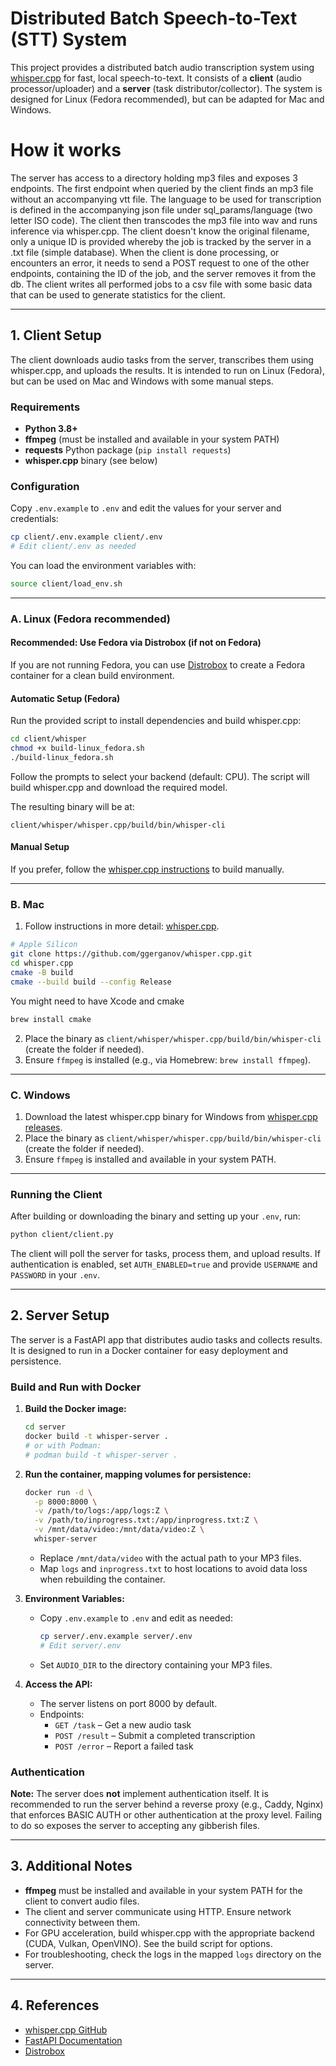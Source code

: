 
# Distributed Batch Speech-to-Text (STT) System

This project provides a distributed batch audio transcription system using [whisper.cpp](https://github.com/ggerganov/whisper.cpp) for fast, local speech-to-text. It consists of a **client** (audio processor/uploader) and a **server** (task distributor/collector). The system is designed for Linux (Fedora recommended), but can be adapted for Mac and Windows.

# How it works

The server has access to a directory holding mp3 files and exposes 3 endpoints. The first endpoint when queried by the client finds an mp3 file without an accompanying vtt file. The language to be used for transcription is defined in the accompanying json file under sql_params/language (two letter ISO code). The client then transcodes the mp3 file into wav and runs inference via whisper.cpp. The client doesn't know the original filename, only a unique ID is provided whereby the job is tracked by the server in a .txt file (simple database). When the client is done processing, or encounters an error, it needs to send a POST request to one of the other endpoints, containing the ID of the job, and the server removes it from the db. The client writes all performed jobs to a csv file with some basic data that can be used to generate statistics for the client.

---

## 1. Client Setup

The client downloads audio tasks from the server, transcribes them using whisper.cpp, and uploads the results. It is intended to run on Linux (Fedora), but can be used on Mac and Windows with some manual steps.

### Requirements
- **Python 3.8+**
- **ffmpeg** (must be installed and available in your system PATH)
- **requests** Python package (`pip install requests`)
- **whisper.cpp** binary (see below)

### Configuration
Copy `.env.example` to `.env` and edit the values for your server and credentials:

```sh
cp client/.env.example client/.env
# Edit client/.env as needed
```

You can load the environment variables with:

```sh
source client/load_env.sh
```

---

### A. Linux (Fedora recommended)

#### **Recommended: Use Fedora via Distrobox (if not on Fedora)**
If you are not running Fedora, you can use [Distrobox](https://distrobox.it/) to create a Fedora container for a clean build environment.

#### **Automatic Setup (Fedora)**
Run the provided script to install dependencies and build whisper.cpp:

```sh
cd client/whisper
chmod +x build-linux_fedora.sh
./build-linux_fedora.sh
```
Follow the prompts to select your backend (default: CPU). The script will build whisper.cpp and download the required model.

The resulting binary will be at:
```
client/whisper/whisper.cpp/build/bin/whisper-cli
```

#### **Manual Setup**
If you prefer, follow the [whisper.cpp instructions](https://github.com/ggerganov/whisper.cpp) to build manually.

---

### B. Mac

1. Follow instructions in more detail: [whisper.cpp](https://github.com/ggml-org/whisper.cpp).
```sh
# Apple Silicon
git clone https://github.com/ggerganov/whisper.cpp.git
cd whisper.cpp
cmake -B build
cmake --build build --config Release
```
You might need to have Xcode and cmake 
```sh 
brew install cmake 
```
2. Place the binary as `client/whisper/whisper.cpp/build/bin/whisper-cli` (create the folder if needed).
3. Ensure `ffmpeg` is installed (e.g., via Homebrew: `brew install ffmpeg`).

---

### C. Windows

1. Download the latest whisper.cpp binary for Windows from [whisper.cpp releases](https://github.com/ggml-org/whisper.cpp/releases).
2. Place the binary as `client/whisper/whisper.cpp/build/bin/whisper-cli` (create the folder if needed).
3. Ensure `ffmpeg` is installed and available in your system PATH.

---

### Running the Client

After building or downloading the binary and setting up your `.env`, run:

```sh
python client/client.py
```

The client will poll the server for tasks, process them, and upload results. If authentication is enabled, set `AUTH_ENABLED=true` and provide `USERNAME` and `PASSWORD` in your `.env`.

---

## 2. Server Setup

The server is a FastAPI app that distributes audio tasks and collects results. It is designed to run in a Docker container for easy deployment and persistence.

### Build and Run with Docker

1. **Build the Docker image:**
	```sh
	cd server
	docker build -t whisper-server .
	# or with Podman:
	# podman build -t whisper-server .
	```

2. **Run the container, mapping volumes for persistence:**
	```sh
	docker run -d \
	  -p 8000:8000 \
	  -v /path/to/logs:/app/logs:Z \
	  -v /path/to/inprogress.txt:/app/inprogress.txt:Z \
	  -v /mnt/data/video:/mnt/data/video:Z \
	  whisper-server
	```
	- Replace `/mnt/data/video` with the actual path to your MP3 files.
	- Map `logs` and `inprogress.txt` to host locations to avoid data loss when rebuilding the container.

3. **Environment Variables:**
	- Copy `.env.example` to `.env` and edit as needed:
	  ```sh
	  cp server/.env.example server/.env
	  # Edit server/.env
	  ```
	- Set `AUDIO_DIR` to the directory containing your MP3 files.

4. **Access the API:**
	- The server listens on port 8000 by default.
	- Endpoints:
	  - `GET /task` – Get a new audio task
	  - `POST /result` – Submit a completed transcription
	  - `POST /error` – Report a failed task

### Authentication

**Note:** The server does **not** implement authentication itself. It is recommended to run the server behind a reverse proxy (e.g., Caddy, Nginx) that enforces BASIC AUTH or other authentication at the proxy level. Failing to do so exposes the server to accepting any gibberish files.

---

## 3. Additional Notes

- **ffmpeg** must be installed and available in your system PATH for the client to convert audio files.
- The client and server communicate using HTTP. Ensure network connectivity between them.
- For GPU acceleration, build whisper.cpp with the appropriate backend (CUDA, Vulkan, OpenVINO). See the build script for options.
- For troubleshooting, check the logs in the mapped `logs` directory on the server.

---

## 4. References

- [whisper.cpp GitHub](https://github.com/ggerganov/whisper.cpp)
- [FastAPI Documentation](https://fastapi.tiangolo.com/)
- [Distrobox](https://distrobox.it/)